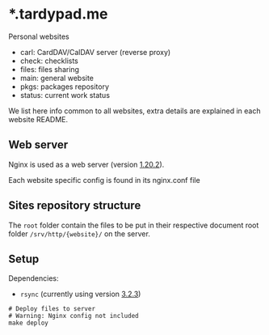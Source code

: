 # *.tardypad.me

Personal websites

- carl: CardDAV/CalDAV server (reverse proxy)
- check: checklists
- files: files sharing
- main: general website
- pkgs: packages repository
- status: current work status

We list here info common to all websites, extra details are explained in each website README.

## Web server

Nginx is used as a web server
(version [1.20.2](http://hg.nginx.org/nginx/rev/release-1.20.2)).

Each website specific config is found in its nginx.conf file

## Sites repository structure

The `root` folder contain the files to be put in their respective document root
folder `/srv/http/{website}/` on the server.

## Setup

Dependencies:
- `rsync` (currently using version [3.2.3](https://git.samba.org/?p=rsync.git;a=tag;h=refs/tags/v3.2.3))

```shell
# Deploy files to server
# Warning: Nginx config not included
make deploy
```
